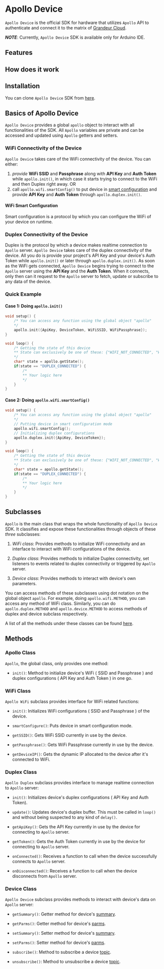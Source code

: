 # Apollo Device

`Apollo Device` is the official SDK for hardware that utilizes `Apollo` API to authenticate and connect it to the matrix of [Grandeur Cloud][Grandeur Cloud].

_**NOTE**_: Currently, `Apollo Device` SDK is available only for Arduino IDE.

## Features

## How does it work

## Installation

You can clone `Apollo Device` SDK from [here][Apollo Device SDK].

## Basics of Apollo Device

`Apollo Device` provides a global `apollo` object to interact with all functionalities of the SDK. All `Apollo` variables are private and can be accessed and updated using `Apollo` getters and setters.

### WiFi Connectivity of the Device

`Apollo Device` takes care of the WiFi connectivity of the device. You can either:

1. _provide_ __WiFi SSID__ and __Passphrase__ along with __API Key__ and __Auth Token__ while `apollo.init()`, in which case it starts trying to connect to the WiFi and then Duplex right away.
OR
2. call `apollo.wifi.smartConfig()` to put device in [smart configuration][WiFi Smart Configuration] and provide __API Key__ and __Auth Token__ through `apollo.duplex.init()`.

#### WiFi Smart Configuration

Smart configuration is a protocol by which you can configure the WiFi of your device on runtime.

### Duplex Connectivity of the Device

Duplex is the protocol by which a device makes realtime connection to `Apollo` server. `Apollo Device` takes care of the duplex connectivity of the device. All you do is provide your project's API Key and your device's Auth Token while `apollo.init()` or later through `apollo.duplex.init()`. As soon as the WiFi gets connected, `Apollo Device` begins trying to connect to the `Apollo` server using the __API Key__ and the __Auth Token__. When it connects, only then can it request to the `Apollo` server to fetch, update or subscribe to any data of the device.

### Quick Example

#### Case 1: Doing `apollo.init()`

```cpp
void setup() {
    /* You can access any function using the global object "apollo"
    */
    apollo.init({ApiKey, DeviceToken, WiFiSSID, WiFiPassphrase});
}

void loop() {
    /* Getting the state of this device
    ** State can exclusively be one of these: {"WIFI_NOT_CONNECTED", "WIFI_CONNECTED", "DUPLEX_CONNECTED"}
    */
    char* state = apollo.getState();
    if(state == "DUPLEX_CONNECTED") {
        /*
        ** Your logic here
        */
    }
}
```

#### Case 2: Doing `apollo.wifi.smartConfig()`

```cpp
void setup() {
    /* You can access any function using the global object "apollo"
    */
    // Putting device in smart configuration mode
    apollo.wifi.smartConfig();
    // Initializing duplex configurations
    apollo.duplex.init({ApiKey, DeviceToken});
}

void loop() {
    /* Getting the state of this device
    ** State can exclusively be one of these: {"WIFI_NOT_CONNECTED", "WIFI_CONNECTED", "DUPLEX_CONNECTED"}
    */
    char* state = apollo.getState();
    if(state == "DUPLEX_CONNECTED") {
        /*
        ** Your logic here
        */
    }
}
```

## Subclasses

`Apollo`  is the main class that wraps the whole functionality of `Apollo Device` SDK. It classifies and expose these functionalities through objects of these _three_ subclasses:

1. _WiFi class_: Provides methods to initialize WiFi connectivity and an interface to interact with WiFi configurations of the device.

2. _Duplex class_: Provides methods to initialize Duplex connectivity, set listeners to events related to duplex connectivity or triggered by `Apollo` server.

3. _Device class_: Provides methods to interact with device's own parameters.

You can access methods of these subclasses using dot notation on the global object `apollo`. For example, doing `apollo.wifi.METHOD`, you can access any method of WiFi class. Similarly, you can do `apollo.duplex.METHOD` and `apollo.device.METHOD` to access methods of duplex and device subclass respectively.

A list of all the methods under these classes can be found [here][Methods].

## Methods

### Apollo Class

`Apollo`, the global class, only provides one method:

* `init()`: Method to initialize device's WiFi ( SSID and Passphrase ) and duplex configurations ( API Key and Auth Token ) in one go.

### WiFi Class

`Apollo WiFi` subclass provides interface for WiFi related functions:

* `init()`: Initializes WiFi configurations ( SSID and Passphrase ) of the device.

* `smartConfigure()`: Puts device in smart configuration mode.

* `getSSID()`: Gets WiFi SSID currently in use by the device.

* `getPassphrase()`: Gets WiFi Passphrase currently in use by the device.

* `getDeviceIP()`: Gets the dynamic IP allocated to the device after it's connected to WiFi.

### Duplex Class

`Apollo Duplex` subclass provides interface to manage realtime connection to `Apollo` server:

* `init()`: Initializes device's duplex configurations ( API Key and Auth Token).

* `update()`: Updates device's duplex buffer. This must be called in `loop()` and without being suspected to any kind of `delay()`.

* `getApiKey()`: Gets the API Key currently in use by the device for connecting to `Apollo` server.

* `getToken()`: Gets the Auth Token currently in use by the device for connecting to `Apollo` server.

* `onConnected()`: Receives a function to call when the device successfully connects to `Apollo` server.

* `onDisconnected()`: Receives a function to call when the device disconnects from `Apollo` server.

### Device Class

`Apollo Device` subclass provides methods to interact with device's data on `Apollo` server:

* `getSummary()`: Getter method for device's [summary][summary].

* `getParms()`: Getter method for device's [parms][parms].

* `setSummary()`: Setter method for device's [summary][summary].

* `setParms()`: Setter method for device's [parms][parms].

* `subscribe()`: Method to subscribe a device [topic][topic].

* `unsubscribe()`: Method to unsubscribe a device [topic][topic].

[Grandeur Cloud]: https://cloud.grandeur.tech "Grandeur Cloud"
[Apollo Device SDK]: https://gitlab.com/grandeurtech/apollo-device "Apollo Device"
[WiFi Smart Configuration]: #WiFi-Smart-Configuration "WiFi Smart Configuration"
[Methods]: #methods "Methods"
[summary]: https://link/to/summary "Summary"
[parms]: https://link/to/parms "Parms"
[topic]: https://link/to/topic "Topic"
